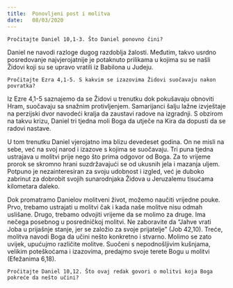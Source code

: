 ```yaml
---
title:  Ponovljeni post i molitva
date:   08/03/2020
---
```


`Pročitajte Daniel 10,1-3. Što Daniel ponovno čini?`

Daniel ne navodi razloge dugog razdoblja žalosti. Međutim, takvo usrdno posredovanje najvjerojatnije je potaknuto prilikama u kojima su se našli Židovi koji su se upravo vratili iz Babilona u Judeju.

`Pročitajte Ezra 4,1-5. S kakvim se izazovima Židovi suočavaju nakon povratka?`

Iz Ezre 4,1-5 saznajemo da se Židovi u trenutku dok pokušavaju obnoviti Hram, suočavaju sa snažnim protivljenjem. Samarijanci šalju lažne izvještaje na perzijski dvor navodeći kralja da zaustavi radove na izgradnji. S obzirom na takvu krizu, Daniel tri tjedna moli Boga da utječe na Kira da dopusti da se radovi nastave.

U tom trenutku Daniel vjerojatno ima blizu devedeset godina. On ne misli na sebe, već na svoj narod i izazove s kojima se suočavaju. Tri puna tjedna ustrajava u molitvi prije nego što prima odgovor od Boga. Za to vrijeme prorok se skromno hrani suzdržavajući se od ukusnih jela i mazanja uljem. Potpuno je nezainteresiran za svoju udobnost i izgled, već je duboko zabrinut za dobrobit svojih sunarodnjaka Židova u Jeruzalemu tisućama kilometara daleko.

Dok promatramo Danielov molitveni život, možemo naučiti vrijedne pouke. Prvo, trebamo ustrajati u molitvi čak i kada naše molitve nisu odmah uslišane. Drugo, trebamo odvojiti vrijeme da se molimo za druge. Ima nečega posebnog u posredničkoj molitvi. Ne zaboravite da “Jahve vrati Joba u prijašnje stanje, jer se založio za svoje prijatelje” (Job 42,10). Treće, molitva navodi Boga da učini nešto konkretno i stvarno. Molimo se zato uvijek, upućujmo različite molitve. Suočeni s nepodnošljivim kušnjama, velikim poteškoćama i izazovima, predajmo svoje terete Bogu u molitvi (Efežanima 6,18).

`Pročitajte Daniel 10,12. Što ovaj redak govori o molitvi koja Boga pokreće da nešto učini?`
